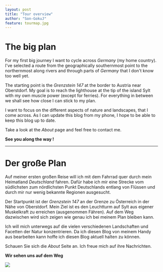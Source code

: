 ```yaml
---
layout: post
title: "Tour overview"
author: "Son-GokuJ"
feature: tourmap.jpg
---
```

# The big plan

For my first big journey I want to cycle across *Germany* (my home country).
I've selected a route from the geographically southernmost point to the northernmost along rivers
and through parts of *Germany* that I don't know too well yet.

The starting point is the *Grenzstein 147* at the border to Austria near Oberstdorf.
My goal is to reach the lighthouse at the tip of the island Sylt with my own muscle power (except for ferries).
For everything in between we shall see how close I can stick to my plan. 

I want to focus on the different aspects of nature and landscapes, that I come across.
As I can update this blog from my phone, I hope to be able to keep this blog up to date.

Take a look at the *About* page and feel free to contact me.

**See you along the way  !**

---
# Der große Plan

Auf meiner ersten großen Reise will ich mit dem Fahrrad quer durch mein Heimatland *Deutschland* fahren.
Dafür habe ich mir eine Strecke vom südlichsten zum nördlichsten Punkt Deutschlands entlang von Flüssen
und durch mir nur wenig bekannte Regionen ausgesucht.

Der Startpunkt ist der *Grenzstein 147* an der Grenze zu Österreich in der Nähe von Oberstdorf. 
Mein Ziel ist es den Leuchtturm auf Sylt aus eigener Muskelkraft zu  erreichen (ausgenommen Fähren). 
Auf dem Weg dazwischen wird sich zeigen wie genau ich bei meinem Plan bleiben kann.

Ich will mich unterwegs auf die vielen verschiedenen Landschaften und Facetten der Natur konzentrieren.
Da ich diesen Blog von meinem Handy aus bearbeiten kann hoffe ich diesen Blog aktuell halten zu können.

Schauen Sie sich die *About* Seite an. Ich freue mich auf ihre Nachrichten.

**Wir sehen uns auf dem Weg**

<img src="{{ site.baseurl}}/assets/images/tourmap.jpg" class="u-full-width" />







